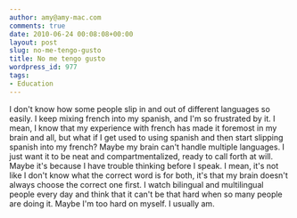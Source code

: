 ```yaml
---
author: amy@amy-mac.com
comments: true
date: 2010-06-24 00:08:08+00:00
layout: post
slug: no-me-tengo-gusto
title: No me tengo gusto
wordpress_id: 977
tags:
- Education
---
```


I don't know how some people slip in and out of different languages so easily. I keep mixing french into my spanish, and I'm so frustrated by it. I mean, I know that my experience with french has made it foremost in my brain and all, but what if I get used to using spanish and then start slipping spanish into my french? Maybe my brain can't handle multiple languages. I just want it to be neat and compartmentalized, ready to call forth at will. Maybe it's because I have trouble thinking before I speak. I mean, it's not like I don't know what the correct word is for both, it's that my brain doesn't always choose the correct one first. I watch bilingual and multilingual people every day and think that it can't be that hard when so many people are doing it. Maybe I'm too hard on myself. I usually am.

